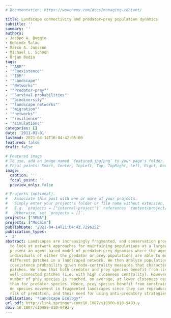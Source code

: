 ```yaml
---
# Documentation: https://wowchemy.com/docs/managing-content/

title: Landscape connectivity and predator–prey population dynamics
subtitle: ''
summary: ''
authors:
- Jacopo A. Baggio
- Kehinde Salau
- Marco A. Janssen
- Michael L. Schoon
- Örjan Bodin
tags:
- '"ABM"'
- '"Coexistence"'
- '"IBM"'
- '"Landscape"'
- '"Networks"'
- '"Predator-prey"'
- '"Survival probabilities"'
- '"biodiversity"'
- '"landscape networks"'
- '"migration"'
- '"networks"'
- '"resilience"'
- '"simulations"'
categories: []
date: '2011-01-01'
lastmod: 2021-04-14T16:04:42-05:00
featured: false
draft: false

# Featured image
# To use, add an image named `featured.jpg/png` to your page's folder.
# Focal points: Smart, Center, TopLeft, Top, TopRight, Left, Right, BottomLeft, Bottom, BottomRight.
image:
  caption: ''
  focal_point: ''
  preview_only: false

# Projects (optional).
#   Associate this post with one or more of your projects.
#   Simply enter your project's folder or file name without extension.
#   E.g. `projects = ["internal-project"]` references `content/project/deep-learning/index.md`.
#   Otherwise, set `projects = []`.
projects: ["SENA"]
projects: ["ModSim"]
publishDate: '2021-04-14T21:04:42.729625Z'
publication_types:
- '2'
abstract: Landscapes are increasingly fragmented, and conservation programs have started
  to look at network approaches for maintaining populations at a larger scale. We
  present an agent-based model of predator–prey dynamics where the agents (i.e. the
  individuals of either the predator or prey population) are able to move between
  different patches in a landscaped network. We then analyze population level and
  coexistence probability given node-centrality measures that characterize specific
  patches. We show that both predator and prey species benefit from living in globally
  well-connected patches (i.e. with high closeness centrality). However, the maximum
  number of prey species is reached, on average, at lower closeness centrality levels
  than for predator species. Hence, prey species benefit from constraints imposed
  on species movement in fragmented landscapes since they can reproduce with a lesser
  risk of predation, and their need for using anti-predatory strategies decreases
publication: '*Landscape Ecology*'
url_pdf: http://link.springer.com/10.1007/s10980-010-9493-y
doi: 10.1007/s10980-010-9493-y
---
```

